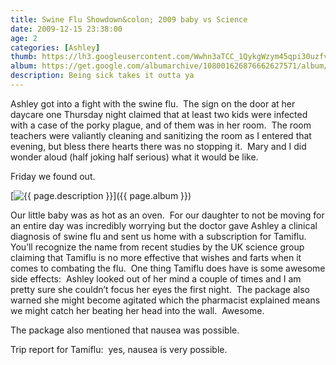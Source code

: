 ```yaml
---
title: Swine Flu Showdown&colon; 2009 baby vs Science
date: 2009-12-15 23:38:00
age: 2
categories: [Ashley]
thumb: https://lh3.googleusercontent.com/Wwhn3aTCC_1QykgWzym45qpi30uzfv0eMZpvJd0E5p49VVMVOK7UZ3ON3dqpHIFsKzcLTdE3zwIh4B5mmQ=w293-h220
album: https://get.google.com/albumarchive/108001626876662627571/album/AF1QipMUR0_aeIBtm_6rNQGjbCKFvX_bMR65x46pGLnU?authKey=CJyq8fG75oL_vwE
description: Being sick takes it outta ya
---
```

Ashley got into a fight with the swine flu.  The sign on the door at her daycare one Thursday night claimed that at least two kids were infected with a case of the porky plague, and of them was in her room.  The room teachers were valiantly cleaning and sanitizing the room as I entered that evening, but bless there hearts there was no stopping it.  Mary and I did wonder aloud (half joking half serious) what it would be like.

Friday we found out.

[<img src="{{ page.thumb }}" alt="{{ page.description }}" class="wyseguys-album"/>]({{ page.album }})

Our little baby was as hot as an oven.  For our daughter to not be moving for an entire day was incredibly worrying but the doctor gave Ashley a clinical diagnosis of swine flu and sent us home with a subscription for Tamiflu.  You’ll recognize the name from recent studies by the UK science group claiming that Tamiflu is no more effective that wishes and farts when it comes to combating the flu.  One thing Tamiflu does have is some awesome side effects:  Ashley looked out of her mind a couple of times and I am pretty sure she couldn’t focus her eyes the first night.  The package also warned she might become agitated which the pharmacist explained means we might catch her beating her head into the wall.  Awesome.

The package also mentioned that nausea was possible.

Trip report for Tamiflu:  yes, nausea is very possible.